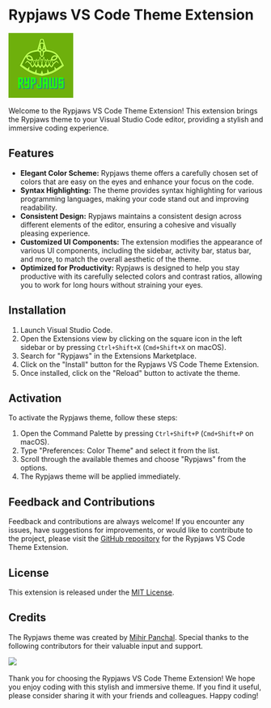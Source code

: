 # Rypjaws VS Code Theme Extension

![Rypjaws VS Code Theme](assets\RypJaws.png)

Welcome to the Rypjaws VS Code Theme Extension! This extension brings the Rypjaws theme to your Visual Studio Code editor, providing a stylish and immersive coding experience.

## Features

- **Elegant Color Scheme:** Rypjaws theme offers a carefully chosen set of colors that are easy on the eyes and enhance your focus on the code.
- **Syntax Highlighting:** The theme provides syntax highlighting for various programming languages, making your code stand out and improving readability.
- **Consistent Design:** Rypjaws maintains a consistent design across different elements of the editor, ensuring a cohesive and visually pleasing experience.
- **Customized UI Components:** The extension modifies the appearance of various UI components, including the sidebar, activity bar, status bar, and more, to match the overall aesthetic of the theme.
- **Optimized for Productivity:** Rypjaws is designed to help you stay productive with its carefully selected colors and contrast ratios, allowing you to work for long hours without straining your eyes.

## Installation

1. Launch Visual Studio Code.
2. Open the Extensions view by clicking on the square icon in the left sidebar or by pressing `Ctrl+Shift+X` (`Cmd+Shift+X` on macOS).
3. Search for "Rypjaws" in the Extensions Marketplace.
4. Click on the "Install" button for the Rypjaws VS Code Theme Extension.
5. Once installed, click on the "Reload" button to activate the theme.

## Activation

To activate the Rypjaws theme, follow these steps:

1. Open the Command Palette by pressing `Ctrl+Shift+P` (`Cmd+Shift+P` on macOS).
2. Type "Preferences: Color Theme" and select it from the list.
3. Scroll through the available themes and choose "Rypjaws" from the options.
4. The Rypjaws theme will be applied immediately.

## Feedback and Contributions

Feedback and contributions are always welcome! If you encounter any issues, have suggestions for improvements, or would like to contribute to the project, please visit the [GitHub repository](https://github.com/MihirRajeshPanchal/rypjaws) for the Rypjaws VS Code Theme Extension.

## License

This extension is released under the [MIT License](LICENSE).

## Credits

The Rypjaws theme was created by [Mihir Panchal](https://github.com/MihirRajeshPanchal). Special thanks to the following contributors for their valuable input and support.

<p align="start">
<a  href="https://github.com/MihirRajeshPanchal/rypjaws/graphs/contributors">
  <img src="https://contrib.rocks/image?repo=MihirRajeshPanchal/rypjaws"/>
</a>
</p>
Thank you for choosing the Rypjaws VS Code Theme Extension! We hope you enjoy coding with this stylish and immersive theme. If you find it useful, please consider sharing it with your friends and colleagues. Happy coding!
